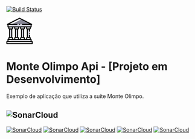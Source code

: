 [![Build Status](https://dev.azure.com/MMarlonMs/MonteOlimpo/_apis/build/status/mmarlonms.monte-olimpo)](https://dev.azure.com/MMarlonMs/MonteOlimpo/_build/latest?definitionId=1)

<img src="https://github.com/mmarlonms/monte-olimpo/blob/master/docs/monte-olimpo-logo.png" width="70" height="70">

# Monte Olimpo Api - [Projeto em Desenvolvimento]
Exemplo de aplicação que utiliza a suite Monte Olimpo.


## ![SonarCloud](https://sonarcloud.io/images/project_badges/sonarcloud-white.svg)
[![SonarCloud](https://sonarcloud.io/api/project_badges/measure?project=monte-olimpo&metric=ncloc)](https://sonarcloud.io/dashboard?id=monte-olimpo)
[![SonarCloud](https://sonarcloud.io/api/project_badges/measure?project=monte-olimpo&metric=duplicated_lines_density)](https://sonarcloud.io/dashboard?id=monte-olimpo)
[![SonarCloud](https://sonarcloud.io/api/project_badges/measure?project=monte-olimpo&metric=bugs)](https://sonarcloud.io/dashboard?id=monte-olimpo)
[![SonarCloud](https://sonarcloud.io/api/project_badges/measure?project=monte-olimpo&metric=vulnerabilities)](https://sonarcloud.io/dashboard?id=monte-olimpo)
[![SonarCloud](https://sonarcloud.io/api/project_badges/measure?project=monte-olimpo&metric=code_smells)](https://sonarcloud.io/dashboard?id=monte-olimpo)
